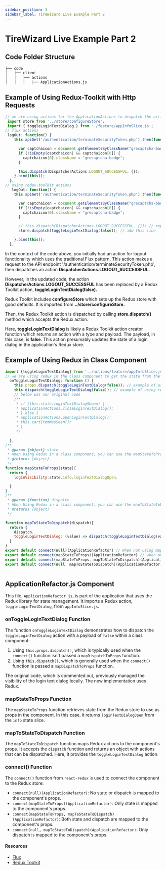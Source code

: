 ```yaml
---
sidebar_position: 3
sidebar_label: TireWizard Live Example Part 2
---
```

# TireWizard Live Example Part 2
<!-- example of our flux system and redux  -->

## Code Folder Structure
  
  ```bash
├── code
│   ├── client
│   │   ├── actions
│   │   │   ├── ApplicationActions.js

```

## Example of Using Redux-Toolkit with Http Requests

```js title="code/client/actions/ApplicationActions.js"
// we are using actions for the ApplicationActions to dispatch the actions to the reducers
 import store from '../store/configureStore';
 import { toggleLoginTextDialog } from './feature/appInfoSlice.js';
// flux actions 
 logOut: function() {
    this.apiGet('/authentication/terminateSecurityToken.php').then(function() {

      var captchaicon = document.getElementsByClassName("grecaptcha-badge");
      if (!isEmpty(captchaicon) && captchaicon[0]) {
        captchaicon[0].className = "grecaptcha-badge";
      }

      this.dispatch(DispatcherActions.LOGOUT_SUCCESSFUL, {});
    }.bind(this));
  },
// using redux-toolkit actions
   logOut: function() {
    this.apiGet('/authentication/terminateSecurityToken.php').then(function() {

      var captchaicon = document.getElementsByClassName("grecaptcha-badge");
      if (!isEmpty(captchaicon) && captchaicon[0]) {
        captchaicon[0].className = "grecaptcha-badge";
      }

      // this.dispatch(DispatcherActions.LOGOUT_SUCCESSFUL, {}); // replace this with redux-toolkit
      store.dispatch(toggleLoginTextDialog(false)); // add this line

    }.bind(this));
  },

  ```

In the context of the code above, you initially had an action for logout functionality which uses the traditional Flux pattern. This action makes a request to the API endpoint '/authentication/terminateSecurityToken.php', then dispatches an action **DispatcherActions.LOGOUT_SUCCESSFUL.**

However, in the updated code, the action **DispatcherActions.LOGOUT_SUCCESSFUL** has been replaced by a Redux Toolkit action, **toggleLoginTextDialog(false).**

Redux Toolkit includes **configureStore** which sets up the Redux store with good defaults. It is imported from **../store/configureStore.**

Then, the Redux Toolkit action is dispatched by calling **store.dispatch()** method which accepts the Redux action.

Here, **toggleLoginTextDialog** is likely a Redux Toolkit action creator function which returns an action with a type and payload. The payload, in this case, is **false**. This action presumably updates the state of a login dialog in the application's Redux store.

## Example of Using Redux in Class Component

```js title="code/client/components/ApplicationRefactor.js"
import {toggleLoginTextDialog} from '../actions/feature/appInfoSlice.js';
// we are using redux in the class component to get the state from the store
  onToggleLoginTextDialog: function () {
    this.props.dispatch(toggleLoginTextDialog(false)); // example of using redux in a class component
    this.dispatch(toggleLoginTextDialog(false)); // example of using redux with mapToStatetoDispatch in a class component
    // below was our original code
    /**
     * if (this.state.loginTextDialogShown) {
     * applicationActions.closeLoginTextDialog();
     * } else {
     * applicationActions.openLoginTextDialog();
     * this.cartItemWasSeen();
     * }
     */
   
  },
/** 
 * @param {object} state
 * When Using Redux in a class component, you can use the mapStateToProps function to get the state from the store
 * @returns {object}
 */
function mapStateToProps(state){
  return {
    loginVisibility:state.info.loginTextDialogOpen,

  }
}
/**
 * @param {function} dispatch
 * When Using Redux in a class component, you can use the mapToStateToDispatch function to dispatch actions to the store
 * @returns {object}
 */

function mapToStateToDispatch(dispatch){
  return {
    dispatch,
    toggleLoginTextDialog: (value) => dispatch(toggleLoginTextDialog(value))
  }
}
export default connect(null)(ApplicationRefactor) // When not using mapStateToProps or mapToStateToDispatch
export default connect(mapStateToProps)(ApplicationRefactor) // when only using mapStateToProps
export default connect(mapStateToProps, mapToStateToDispatch)(ApplicationRefactor) // when using both mapStateToProps and mapToStateToDispatch
export default connect(null, mapToStateToDispatch)(ApplicationRefactor) // when only using mapToStateToDispatch



```

## ApplicationRefactor.js Component

This file, `ApplicationRefactor.js`, is part of the application that uses the Redux library for state management. It imports a Redux action, `toggleLoginTextDialog`, from `appInfoSlice.js`.

### onToggleLoginTextDialog Function

The function `onToggleLoginTextDialog` demonstrates how to dispatch the `toggleLoginTextDialog` action with a payload of `false` within a class component:

1. Using `this.props.dispatch()`, which is typically used when the `connect()` function isn't passed a `mapDispatchToProps` function.
2. Using `this.dispatch()`, which is generally used when the `connect()` function is passed a `mapDispatchToProps` function.

The original code, which is commented out, previously managed the visibility of the login text dialog locally. The new implementation uses Redux.

### mapStateToProps Function

The `mapStateToProps` function retrieves state from the Redux store to use as props in the component. In this case, it returns `loginTextDialogOpen` from the `info` state slice.

### mapToStateToDispatch Function

The `mapToStateToDispatch` function maps Redux actions to the component's props. It accepts the `dispatch` function and returns an object with actions that can be dispatched. Here, it provides the `toggleLoginTextDialog` action.

### connect() Function

The `connect()` function from `react-redux` is used to connect the component to the Redux store:

- `connect(null)(ApplicationRefactor)`: No state or dispatch is mapped to the component's props.
- `connect(mapStateToProps)(ApplicationRefactor)`: Only state is mapped to the component's props.
- `connect(mapStateToProps, mapToStateToDispatch)(ApplicationRefactor)`: Both state and dispatch are mapped to the component's props.
- `connect(null, mapToStateToDispatch)(ApplicationRefactor)`: Only dispatch is mapped to the component's props.

#### Resources

- [Flux](https://facebook.github.io/flux/)
- [Redux Toolkit](https://redux-toolkit.js.org/)

